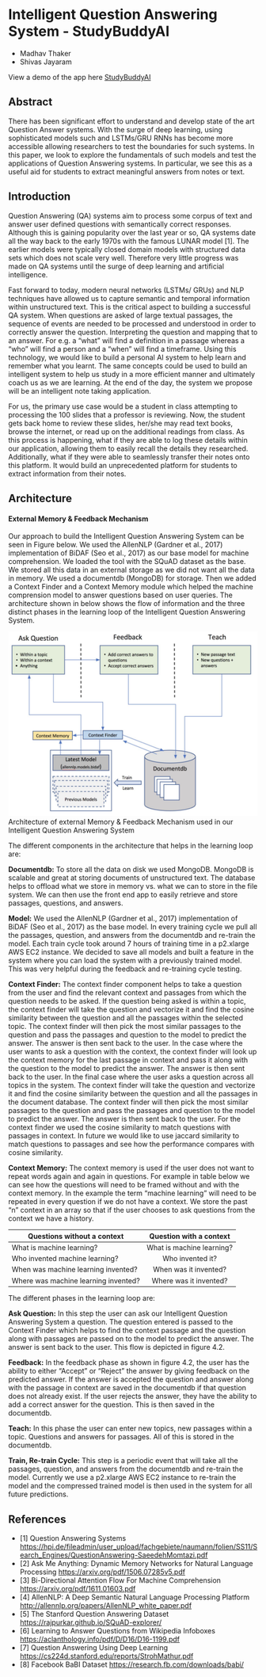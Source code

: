 # Intelligent Question Answering System - StudyBuddyAI


- Madhav Thaker
- Shivas Jayaram

View a demo of the app here [StudyBuddyAI](http://www.studybuddyai.com/app/#/)

## Abstract
There has been significant effort to understand and develop state of the art Question Answer systems. With the surge of deep learning, using sophisticated models such and LSTMs/GRU RNNs has become more accessible allowing researchers to test the boundaries for such systems. In this paper, we look to explore the fundamentals of such models and test the applications of Question Answering systems. In particular, we see this as a useful aid for students to extract meaningful answers from notes or text.

## Introduction
Question Answering (QA) systems aim to process some corpus of text and answer user defined questions with semantically correct responses. Although this is gaining popularity over the last year or so, QA systems date all the way back to the early 1970s with the famous LUNAR model [1]. The earlier models were typically closed domain models with structured data sets which does not scale very well. Therefore very little progress was made on QA systems until the surge of deep learning and artificial intelligence.

Fast forward to today, modern neural networks (LSTMs/ GRUs) and NLP techniques have allowed us to capture semantic and temporal information within unstructured text. This is the critical aspect to building a successful QA system. When questions are asked of large textual passages, the sequence of events are needed to be processed and understood in order to correctly answer the question. Interpreting the question and mapping that to an answer. For e.g. a “what” will find a definition in a passage whereas a “who” will find a person and a “when” will find a timeframe.
Using this technology, we would like to build a personal AI system to help learn and remember what you learnt. The same concepts could be used to build an intelligent system to help us study in a more efficient manner and ultimately coach us as we are learning. At the end of the day, the system we propose will be an intelligent note taking application.

For us, the primary use case would be a student in class attempting to processing the 100 slides that a professor is reviewing. Now, the student gets back home to review these slides, her/she may read text books, browse the internet, or read up on the additional readings from class. As this process is happening, what if they are able to log these details within our application, allowing them to easily recall the details they researched. Additionally, what if they were able to seamlessly transfer their notes onto this platform. It would build an unprecedented platform for students to extract information from their notes.

## Architecture

#### External Memory & Feedback Mechanism

Our approach to build the Intelligent Question Answering System can be seen in Figure below. We used the AllenNLP (Gardner et al., 2017) implementation of BiDAF (Seo et al., 2017) as our base model for machine comprehension. We loaded the tool with the SQuAD dataset as the base. We stored all this data in an external storage as we did not want all the data in memory. We used a documentdb (MongoDB) for storage. Then we added a Context Finder and a Context Memory module which helped the machine comprension model to answer questions based on user queries. The architecture shown in  below shows the flow of information and the three distinct phases in the learning loop of the Intelligent Question Answering System.

![Architecture](assets/architecture.png)
Architecture of external Memory & Feedback Mechanism used in our Intelligent Question Answering System

The different components in the architecture that helps in the learning loop are:

**Documentdb:** To store all the data on disk we used MongoDB. MongoDB is scalable and great at storing documents of unstructured text. The database helps to offload what we store in memory vs. what we can to store in the file system. We can then use the front end app to easily retrieve and store passages, questions, and answers.

**Model:** We used the AllenNLP (Gardner et al., 2017) implementation of BiDAF (Seo et al., 2017) as the base model. In every training cycle we pull all the passages, question, and answers from the documentdb and re-train the model. Each train cycle took around 7 hours of training time in a p2.xlarge AWS EC2 instance. We decided to save all models and built a feature in the system where you can load the system with a previously trained model. This was very helpful during the feedback and re-training cycle testing.

**Context Finder:** The context finder component helps to take a question from the user and find the relevant context and passages from which the question needs to be asked. If the question being asked is within a topic, the context finder will take the question and vectorize it and find the cosine similarity between the question and all the passages within the selected topic. The context finder will then pick the most similar passages to the question and pass the passages and question to the model to predict the answer. The answer is then sent back to the user. In the case where the user wants to ask a question with the context, the context finder will look up the context memory for the last passage in context and pass it along with the question to the model to predict the answer. The answer is then sent back to the user. In the final case where the user asks a question across all topics in the system. The context finder  will take the question and vectorize it and find the cosine similarity between the question and all the passages in the document database. The context finder will then pick the most similar passages to the question and pass the passages and question to the model to predict the answer. The answer is then sent back to the user.
For the context finder we used the cosine similarity to match questions with passages in context. In future we would like to use jaccard similarity to match questions to passages and see how the performance compares with  cosine similarity.

**Context Memory:** The context memory is used if the user does not want to repeat words again and again in questions. For example in table below we can see how the questions will need to be framed without and with the context memory. In the example the term “machine learning” will need to be repeated in every question if we do not have a context. We store the past “n” context in an array so that if the user chooses to ask questions from the context we have a history.

| Questions without a context          | Question with a context           |
| ------------------------------------ |:---------------------------------:|
| What is machine learning?            | What is machine learning?         |
| Who invented machine learning?       | Who invented it?                  |
| When was machine learning invented?  | When was it invented?             |
| Where was machine learning invented? | Where was it invented?            |


The different phases in the learning loop are:

**Ask Question:** In this step the user can ask our Intelligent Question Answering System a question. The question entered is passed to the Context Finder which helps to find the context passage and the question along with passages are passed on to the model to predict the answer. The answer is sent back to the user. This flow is depicted in figure 4.2.

**Feedback:** In the feedback phase as shown in figure 4.2, the user has the ability to either “Accept” or “Reject” the answer by giving feedback on the predicted answer. If the answer is accepted the question and answer along with the passage in context are saved in the documentdb if that question does not already exist. If the user rejects the answer, they have the ability to add a correct answer for the question. This is then saved in the documentdb.

**Teach:** In this phase the user can enter new topics, new passages within a topic. Questions and answers for passages. All of this is stored in the documentdb. 

**Train, Re-train Cycle:** This step is a periodic event that will take all the passages, question, and answers from the documentdb and re-train the model. Currently we use a p2.xlarge AWS EC2 instance to re-train the model and the compressed trained model is then used in the system for all future predictions. 

## References
- [1] Question Answering Systems https://hpi.de/fileadmin/user_upload/fachgebiete/naumann/folien/SS11/Search_Engines/QuestionAnswering-SaeedehMomtazi.pdf
- [2] Ask Me Anything: Dynamic Memory Networks for Natural Language Processing https://arxiv.org/pdf/1506.07285v5.pdf
- [3] Bi-Directional Attention Flow For Machine Comprehension https://arxiv.org/pdf/1611.01603.pdf 
- [4] AllenNLP: A Deep Semantic Natural Language Processing Platform http://allennlp.org/papers/AllenNLP_white_paper.pdf 
- [5] The Stanford Question Answering Dataset
https://rajpurkar.github.io/SQuAD-explorer/ 
- [6] Learning to Answer Questions from Wikipedia Infoboxes
https://aclanthology.info/pdf/D/D16/D16-1199.pdf 
- [7] Question Answering Using Deep Learning
https://cs224d.stanford.edu/reports/StrohMathur.pdf 
- [8] Facebook BaBI Dataset
https://research.fb.com/downloads/babi/ 

